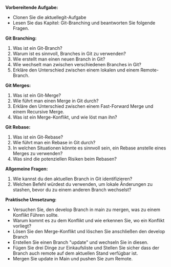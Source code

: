 **Vorbereitende Aufgabe:**
- Clonen Sie die aktuellegit-Aufgabe
- Lesen Sie das Kapitel: Git-Branching und beantworten Sie folgende Fragen.  

**Git Branching:**

1. Was ist ein Git-Branch?
2. Warum ist es sinnvoll, Branches in Git zu verwenden?
3. Wie erstellt man einen neuen Branch in Git?
4. Wie wechselt man zwischen verschiedenen Branches in Git?
5. Erkläre den Unterschied zwischen einem lokalen und einem Remote-Branch.

**Git Merges:**

1. Was ist ein Git-Merge?
2. Wie führt man einen Merge in Git durch?
3. Erkläre den Unterschied zwischen einem Fast-Forward Merge und einem Recursive Merge.
4. Was ist ein Merge-Konflikt, und wie löst man ihn?

**Git Rebase:**

1. Was ist ein Git-Rebase?
2. Wie führt man ein Rebase in Git durch?
3. In welchen Situationen könnte es sinnvoll sein, ein Rebase anstelle eines Merges zu verwenden?
4. Was sind die potenziellen Risiken beim Rebasen?

**Allgemeine Fragen:**

1. Wie kannst du den aktuellen Branch in Git identifizieren?
2. Welchen Befehl würdest du verwenden, um lokale Änderungen zu stashen, bevor du zu einem anderen Branch wechselst?

**Praktische Umsetzung:**
- Versuchen Sie, den develop Branch in main zu mergen, was zu einem Konflikt Führen sollte.
- Warum kommt es zu dem Konflikt und wie erkennen Sie, wo ein Konflikt vorliegt?
- Lösen Sie den Merge-Konflikt und löschen Sie anschließen den develop Branch
- Erstellen Sie einen Branch "update" und wechseln Sie in diesen.
- Fügen Sie drei Dinge zur Einkaufsliste und Stellen Sie sicher dass der Branch auch remote auf dem aktuellen Stand verfügbar ist.
- Mergen Sie update in Main und pushen Sie zum Remote.
